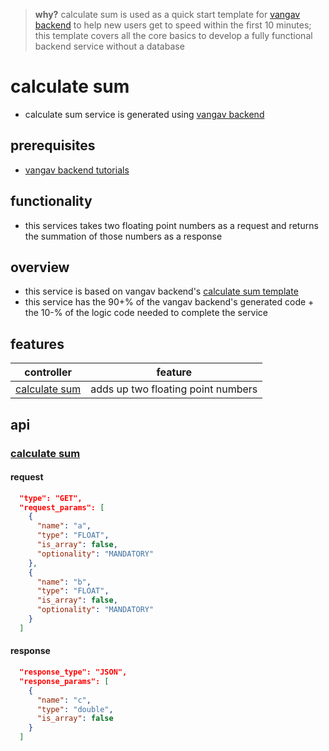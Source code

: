 
> **why?** calculate sum is used as a quick start template for [vangav backend](https://github.com/vangav/vos_backend) to help new users get to speed within the first 10 minutes; this template covers all the core basics to develop a fully functional backend service without a database

# calculate sum

+ calculate sum service is generated using [vangav backend](https://github.com/vangav/vos_backend)

## prerequisites

+ [vangav backend tutorials](https://github.com/vangav/vos_backend)

## functionality

+ this services takes two floating point numbers as a request and returns the summation of those numbers as a response

## overview

+ this service is based on vangav backend's [calculate sum template](https://github.com/vangav/vos_backend/tree/master/vangav_backend_templates/vos_calculate_sum)
+ this service has the 90+% of the vangav backend's generated code + the 10-% of the logic code needed to complete the service

## features

| controller | feature |
| ---------- | ------- |
| [calculate sum](https://github.com/vangav/vos_calculate_sum/tree/master/app/com/vangav/vos_calculate_sum/controllers/calculate_sum) | adds up two floating point numbers |

## api

### [calculate sum](https://github.com/vangav/vos_calculate_sum/tree/master/app/com/vangav/vos_calculate_sum/controllers/calculate_sum)

#### request

```json
  "type": "GET",
  "request_params": [
    {
      "name": "a",
      "type": "FLOAT",
      "is_array": false,
      "optionality": "MANDATORY"
    },
    {
      "name": "b",
      "type": "FLOAT",
      "is_array": false,
      "optionality": "MANDATORY"
    }
  ]
```

#### response

```json
  "response_type": "JSON",
  "response_params": [
    {
      "name": "c",
      "type": "double",
      "is_array": false
    }
  ]
```





